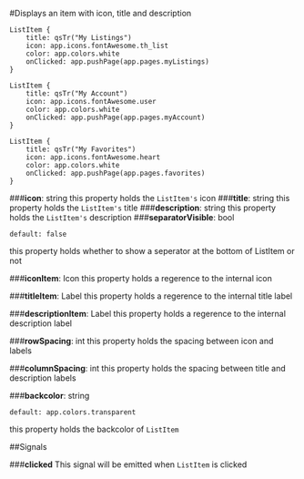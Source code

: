 #Displays an item with icon, title and description


    ListItem {
        title: qsTr("My Listings")
        icon: app.icons.fontAwesome.th_list
        color: app.colors.white
        onClicked: app.pushPage(app.pages.myListings)
    }
    
    ListItem {
        title: qsTr("My Account")
        icon: app.icons.fontAwesome.user
        color: app.colors.white
        onClicked: app.pushPage(app.pages.myAccount)
    }
    
    ListItem {
        title: qsTr("My Favorites")
        icon: app.icons.fontAwesome.heart
        color: app.colors.white
        onClicked: app.pushPage(app.pages.favorites)
    }

###**icon**: string
this property holds the `ListItem's` icon
###**title**: string
this property holds the `ListItem's` title
###**description**: string
this property holds the `ListItem's` description
###**separatorVisible**: bool

    default: false

this property holds whether to show a seperator at the bottom of ListItem or not

###**iconItem**: Icon
this property holds a regerence to the internal icon

###**titleItem**: Label
this property holds a regerence to the internal title label

###**descriptionItem**: Label
this property holds a regerence to the internal description label

###**rowSpacing**: int
this property holds the spacing between icon and labels

###**columnSpacing**: int
this property holds the spacing between title and description labels

###**backcolor**: string

    default: app.colors.transparent

this property holds the backcolor of `ListItem`

##Signals

###**clicked**
This signal will be emitted when `ListItem` is clicked



